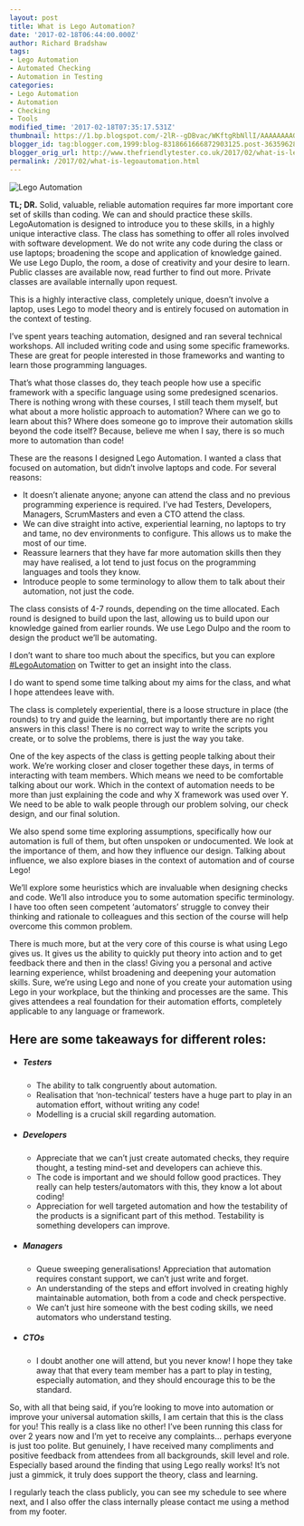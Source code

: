 ```yaml
---
layout: post
title: What is Lego Automation?
date: '2017-02-18T06:44:00.000Z'
author: Richard Bradshaw
tags:
- Lego Automation
- Automated Checking
- Automation in Testing
categories:
- Lego Automation
- Automation
- Checking
- Tools
modified_time: '2017-02-18T07:35:17.531Z'
thumbnail: https://1.bp.blogspot.com/-2lR--gDBvac/WKftgRbNllI/AAAAAAAAG9Q/ABzn2xjlY7IBlEdDOV-8fQ4cGq4COfflACLcB/s72-c/C431Et9W8AEHdZr.jpg
blogger_id: tag:blogger.com,1999:blog-8318661666872903125.post-3635962837510485323
blogger_orig_url: http://www.thefriendlytester.co.uk/2017/02/what-is-legoautomation.html
permalink: /2017/02/what-is-legoautomation.html
---
```


![Lego Automation]({{site.url}}/images/blogpostimages/legoautomationbanner.jpg "Lego Automation")

**TL; DR.** Solid, valuable, reliable automation requires far more important core set of skills than coding. We can and should practice these skills. LegoAutomation is designed to introduce you to these skills, in a highly unique interactive class. The class has something to offer all roles involved with software development. We do not write any code during the class or use laptops; broadening the scope and application of knowledge gained. We use Lego Duplo, the room, a dose of creativity and your desire to learn. Public classes are available now, read further to find out more. Private classes are available internally upon request.

This is a highly interactive class, completely unique, doesn’t involve a laptop, uses Lego to model theory and is entirely focused on automation in the context of testing.

I’ve spent years teaching automation, designed and ran several technical workshops. All included writing code and using some specific frameworks. These are great for people interested in those frameworks and wanting to learn those programming languages.

That’s what those classes do, they teach people how use a specific framework with a specific language using some predesigned scenarios. There is nothing wrong with these courses, I still teach them myself, but what about a more holistic approach to automation? Where can we go to learn about this? Where does someone go to improve their automation skills beyond the code itself? Because, believe me when I say, there is so much more to automation than code!

These are the reasons I designed Lego Automation. I wanted a class that focused on automation, but didn’t involve laptops and code. For several reasons:
* It doesn’t alienate anyone; anyone can attend the class and no previous programming experience is required. I’ve had Testers, Developers, Managers, ScrumMasters and even a CTO attend the class.
* We can dive straight into active, experiential learning, no laptops to try and tame, no dev environments to configure. This allows us to make the most of our time.
* Reassure learners that they have far more automation skills then they may have realised, a lot tend to just focus on the programming languages and tools they know.
* Introduce people to some terminology to allow them to talk about their automation, not just the code.

The class consists of 4-7 rounds, depending on the time allocated. Each round is designed to build upon the last, allowing us to build upon our knowledge gained from earlier rounds. We use Lego Dulpo and the room to design the product we’ll be automating.

I don’t want to share too much about the specifics, but you can explore [#LegoAutomation](https://twitter.com/search?q=%23legoautomation&amp;src=typd) on Twitter to get an insight into the class.

I do want to spend some time talking about my aims for the class, and what I hope attendees leave with.

The class is completely experiential, there is a loose structure in place (the rounds) to try and guide the learning, but importantly there are no right answers in this class! There is no correct way to write the scripts you create, or to solve the problems, there is just the way you take.

One of the key aspects of the class is getting people talking about their work. We’re working closer and closer together these days, in terms of interacting with team members. Which means we need to be comfortable talking about our work. Which in the context of automation needs to be more than just explaining the code and why X framework was used over Y. We need to be able to walk people through our problem solving, our check design, and our final solution.

We also spend some time exploring assumptions, specifically how our automation is full of them, but often unspoken or undocumented. We look at the importance of them, and how they influence our design. Talking about influence, we also explore biases in the context of automation and of course Lego!

We’ll explore some heuristics which are invaluable when designing checks and code. We’ll also introduce you to some automation specific terminology. I have too often seen competent ‘automators’ struggle to convey their thinking and rationale to colleagues and this section of the course will help overcome this common problem.

There is much more, but at the very core of this course is what using Lego gives us. It gives us the ability to quickly put theory into action and to get feedback there and then in the class! Giving you a personal and active learning experience, whilst broadening and deepening your automation skills. Sure, we’re using Lego and none of you create your automation using Lego in your workplace, but the thinking and processes are the same. This gives attendees a real foundation for their automation efforts, completely applicable to any language or framework.

## Here are some takeaways for different roles:

* ##### Testers
  * The ability to talk congruently about automation.
  * Realisation that ‘non-technical’ testers have a huge part to play in an automation effort, without writing any code!
  * Modelling is a crucial skill regarding automation.
* ##### Developers
  * Appreciate that we can’t just create automated checks, they require thought, a testing mind-set and developers can achieve this.
  * The code is important and we should follow good practices. They really can help testers/automators with this, they know a lot about coding!
  * Appreciation for well targeted automation and how the testability of the products is a significant part of this method. Testability is something developers can improve.
* ##### Managers
  * Queue sweeping generalisations! Appreciation that automation requires constant support, we can’t just write and forget.
  * An understanding of the steps and effort involved in creating highly maintainable automation, both from a code and check perspective.
  * We can’t just hire someone with the best coding skills, we need automators who understand testing.
* ##### CTOs
  * I doubt another one will attend, but you never know! I hope they take away that that every team member has a part to play in testing, especially automation, and they should encourage this to be the standard.

So, with all that being said, if you’re looking to move into automation or improve your universal automation skills, I am certain that this is the class for you! This really is a class like no other! I’ve been running this class for over 2 years now and I’m yet to receive any complaints… perhaps everyone is just too polite. But genuinely, I have received many compliments and positive feedback from attendees from all backgrounds, skill level and role. Especially based around the finding that using Lego really works! It’s not just a gimmick, it truly does support the theory, class and learning.

I regularly teach the class publicly, you can see my schedule to see where next, and I also offer the class internally please contact me using a method from my footer.